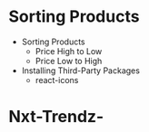 # Sorting Products

- Sorting Products
  - Price High to Low
  - Price Low to High
- Installing Third-Party Packages
  - react-icons
# Nxt-Trendz-
